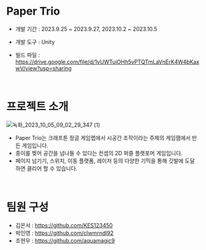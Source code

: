# Paper Trio
- 개발 기간 : 2023.9.25 ~ 2023.9.27, 2023.10.2 ~ 2023.10.5
- 개발 도구 : Unity
- 빌드 파일 : <https://drive.google.com/file/d/1vUWTuiOHh5vPTQTmLaVnErK4W4bKaxwV/view?usp=sharing>

  <br>

# 프로젝트 소개
![녹화_2023_10_05_09_02_29_347 (1)](https://github.com/KES123450/W07_GameJam/assets/94689360/64e2d9a7-72c0-448c-a250-26a882098c94)

- Paper Trio는 크래프톤 정글 게임랩에서 시공간 조작이라는 주제의 게임잼에서 만든 게임입니다.
- 종이를 찢어 공간을 넘나들 수 있다는 컨셉의 2D 퍼즐 플랫포머 게임입니다.
- 페이지 넘기기, 스위치, 이동 플랫폼, 레이저 등의 다양한 기믹을 통해 깃발에 도달하면 클리어 할 수 있습니다.

<br>

# 팀원 구성
- 김은서 : <https://github.com/KES123450>
- 박인영 : <https://github.com/clwmrndl92>
- 조현우 : <https://github.com/aquamagic9>
